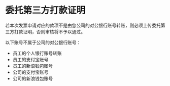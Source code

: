 

# 委托第三方打款证明

若本次发票申请对应的款项不是由您公司的对公银行账号转账，则必须上传委托第三方打款证明，否则审核将不予以通过。

以下账号不属于公司的对公银行账号：

  - 员工的个人银行账号转账
  - 员工的支付宝账号
  - 员工的新浪钱包账号
  - 公司的支付宝账号
  - 公司的新浪钱包账号

